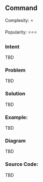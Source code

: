## Command

Complexity: :star:

Popularity: :star::star::star:


### Intent
TBD

### Problem
TBD

### Solution
TBD

### Example:
TBD

### Diagram
TBD

### Source Code:
TBD
